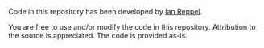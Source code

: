 Code in this repository has been developed by [Ian Reppel](https://ianreppel.org/numerical-algorithms-variational-integrators/).

You are free to use and/or modify the code in this repository.
Attribution to the source is appreciated.
The code is provided as-is.
